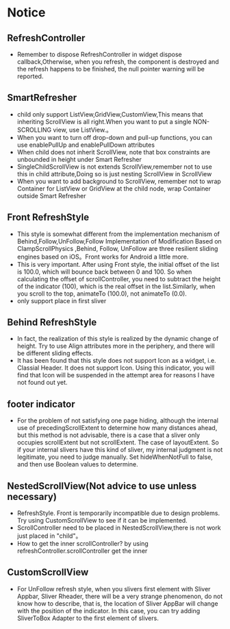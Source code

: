 # Notice

## RefreshController
* Remember to dispose RefreshController in widget dispose callback,Otherwise, when you refresh, the component is destroyed and the refresh happens to be finished, the null pointer warning will be reported.

## SmartRefresher
* child only support ListView,GridView,CustomView,This means that inheriting ScrollView is all right.When you want to put a single NON-SCROLLING view, use ListView.。
* When you want to turn off drop-down and pull-up functions, you can use enablePullUp and enablePullDown attributes
* When child does not inherit ScrollView, note that box constraints are unbounded in height under Smart Refresher
* SingleChildScrollView is not extends ScrollView,remember not to use this in child attribute,Doing so is just nesting ScrollView in ScrollView
* When you want to add background to ScrollView, remember not to wrap Container for ListView or GridView at the child node, wrap Container outside Smart Refresher

## Front RefreshStyle
* This style is somewhat different from the implementation mechanism of Behind,Follow,UnFollow,Follow Implementation of Modification Based on ClampScrollPhysics
,Behind, Follow, UnFollow are three resilient sliding engines based on iOS。Front works for Android a little more.
* This is very important. After using Front style, the initial offset of the list is 100.0, which will bounce back between 0 and 100. So when calculating the offset of scrollController,
 you need to subtract the height of the indicator (100), which is the real offset in the list.Similarly, when you scroll to the top, animateTo (100.0), not animateTo (0.0).
* only support place in first sliver

## Behind RefreshStyle
* In fact, the realization of this style is realized by the dynamic change of height. Try to use Align attributes more in the periphery, and there will be different sliding effects.
* It has been found that this style does not support Icon as a widget, i.e. Classial Header. It does not support Icon. Using this indicator,
you will find that Icon will be suspended in the attempt area for reasons I have not found out yet.

## footer indicator
* For the problem of not satisfying one page hiding, although the internal use of precedingScrollExtent to determine how many distances ahead, but this method is not advisable, there is a case that a sliver only occupies scrollExtent but not scrollExtent.
  The case of layoutExtent. So if your internal slivers have this kind of sliver, my internal judgment is not legitimate, you need to judge manually. Set hideWhenNotFull to false, and then use Boolean values to determine.

## NestedScrollView(Not advice to use unless necessary)
* RefreshStyle. Front is temporarily incompatible due to design problems. Try using CustomScrollView to see if it can be implemented.
* ScrollController need to be placed in NestedScrollView,there is not work just placed in "child"。
* How to get the inner scrollController? by using refreshController.scrollController get the inner

## CustomScrollView
* For UnFollow refresh style, when you slivers first element with Sliver Appbar, Sliver Rheader, there will be a very strange phenomenon, do not know how to describe, that is,
 the location of Sliver AppBar will change with the position of the indicator. In this case, you can try adding SliverToBox Adapter to the first element of slivers.